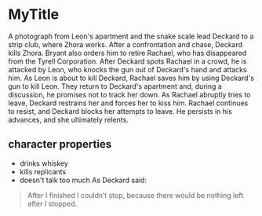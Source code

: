 # MyTitle
A photograph from Leon's apartment and the snake scale lead Deckard to a strip club, where Zhora works. After a confrontation and chase, Deckard kills Zhora. Bryant also orders him to retire Rachael, who has disappeared from the Tyrell Corporation. After Deckard spots Rachael in a crowd, he is attacked by Leon, who knocks the gun out of Deckard's hand and attacks him. As Leon is about to kill Deckard, Rachael saves him by using Deckard's gun to kill Leon. They return to Deckard's apartment and, during a discussion, he promises not to track her down. As Rachael abruptly tries to leave, Deckard restrains her and forces her to kiss him. Rachael continues to resist, and Deckard blocks her attempts to leave. He persists in his advances, and she ultimately relents.
## character properties
* drinks whiskey
* kills replicants
* doesn't talk too much
As Deckard said:
> After I finished I couldn’t stop, 
> because there would be nothing left after I stopped.
